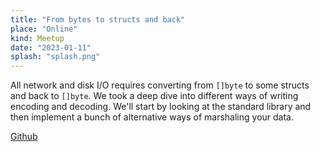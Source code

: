 ```yaml
---
title: "From bytes to structs and back"
place: "Online"
kind: Meetup
date: "2023-01-11"
splash: "splash.png"
---
```


All network and disk I/O requires converting from `[]byte` to some structs and back to `[]byte`. We took a deep dive into different ways of writing encoding and decoding. We'll start by looking at the standard library and then implement a bunch of alternative ways of marshaling your data.

[Github](https://github.com/golangestonia/structs-to-bytes)